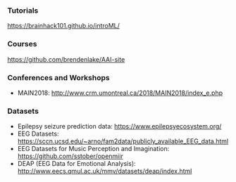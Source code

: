 ### Tutorials

https://brainhack101.github.io/introML/

### Courses

https://github.com/brendenlake/AAI-site

### Conferences and Workshops
* MAIN2018: http://www.crm.umontreal.ca/2018/MAIN2018/index_e.php

### Datasets
* Epilepsy seizure prediction data: https://www.epilepsyecosystem.org/
* EEG Datasets: https://sccn.ucsd.edu/~arno/fam2data/publicly_available_EEG_data.html 
* EEG Datasets for Music Perception and Imagination: https://github.com/sstober/openmiir
* DEAP (EEG Data for Emotional Analysis): http://www.eecs.qmul.ac.uk/mmv/datasets/deap/index.html

